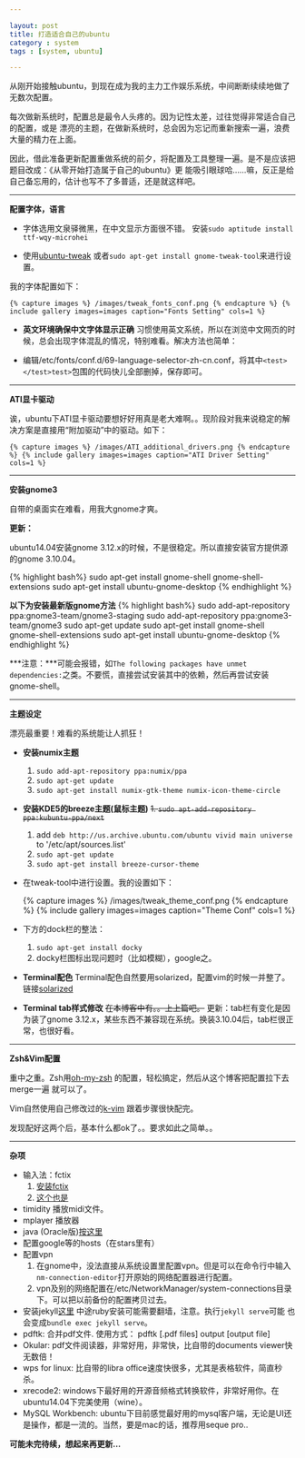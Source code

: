 ```yaml
---

layout: post
title: 打造适合自己的ubuntu
category : system
tags : [system, ubuntu]

---
```


从刚开始接触ubuntu，到现在成为我的主力工作娱乐系统，中间断断续续地做了无数次配置。

每次做新系统时，配置总是最令人头疼的。因为记性太差，过往觉得非常适合自己的配置，或是
漂亮的主题，在做新系统时，总会因为忘记而重新搜索一遍，浪费大量的精力在上面。

因此，借此准备更新配置重做系统的前夕，将配置及工具整理一遍。是不是应该把题目改成：《从零开始打造属于自己的ubuntu》更
能吸引眼球哈……嘛，反正是给自己备忘用的，估计也写不了多普适，还是就这样吧。

***

**配置字体，语言**

- 字体选用文泉驿微黑，在中文显示方面很不错。
安装`sudo aptitude install ttf-wqy-microhei`

- 使用[ubuntu-tweak](http://ubuntu-tweak.com/) 或者`sudo apt-get install gnome-tweak-tool`来进行设置。

我的字体配置如下：

    {% capture images %} /images/tweak_fonts_conf.png {% endcapture %} {% include gallery images=images caption="Fonts Setting" cols=1 %}

- **英文环境确保中文字体显示正确**
习惯使用英文系统，所以在浏览中文网页的时候，总会出现字体混乱的情况，特别难看。解决方法也简单：

- 编辑/etc/fonts/conf.d/69-language-selector-zh-cn.conf，将其中`<test></test>test>`包围的代码快儿全部删掉，保存即可。

***

**ATI显卡驱动**

诶，ubuntu下ATI显卡驱动要想好好用真是老大难啊。。现阶段对我来说稳定的解决方案是直接用“附加驱动”中的驱动。如下：

    {% capture images %} /images/ATI_additional_drivers.png {% endcapture %} {% include gallery images=images caption="ATI Driver Setting" cols=1 %}

***

**安装gnome3**

自带的桌面实在难看，用我大gnome才爽。

**更新：**

ubuntu14.04安装gnome 3.12.x的时候，不是很稳定。所以直接安装官方提供源的gnome 3.10.04。

{% highlight bash%}
sudo apt-get install gnome-shell gnome-shell-extensions
sudo apt-get install ubuntu-gnome-desktop
{% endhighlight %}

**以下为安装最新版gnome方法**
{% highlight bash%}
sudo add-apt-repository ppa:gnome3-team/gnome3-staging
sudo add-apt-repository ppa:gnome3-team/gnome3
sudo apt-get update
sudo apt-get install gnome-shell gnome-shell-extensions
sudo apt-get install ubuntu-gnome-desktop
{% endhighlight %}

***注意：***可能会报错，如`The following packages have unmet dependencies:`之类。不要慌，直接尝试安装其中的依赖，然后再尝试安装gnome-shell。


***

**主题设定**

漂亮最重要！难看的系统能让人抓狂！

- **安装numix主题**

    1. `sudo add-apt-repository ppa:numix/ppa`
    2. `sudo apt-get update`
    3. `sudo apt-get install numix-gtk-theme numix-icon-theme-circle`

- **安装KDE5的breeze主题(鼠标主题)**
    <del>1. `sudo apt-add-repository ppa:kubuntu-ppa/next`</del>
    1. add `deb http://us.archive.ubuntu.com/ubuntu vivid main universe` to  '/etc/apt/sources.list'
    2. `sudo apt-get update`
    3. `sudo apt-get install breeze-cursor-theme`

- 在tweak-tool中进行设置。我的设置如下：

    {% capture images %} /images/tweak_theme_conf.png {% endcapture %} {% include gallery images=images caption="Theme Conf" cols=1 %}

- 下方的dock栏的整法：
    1. `sudo apt-get install docky`
    2. docky栏图标出现问题时（比如模糊），google之。

- **Terminal配色**
    Terminal配色自然要用solarized，配置vim的时候一并整了。链接[solarized](https://github.com/Anthony25/gnome-terminal-colors-solarized)

- **Terminal tab样式修改**
    <del>在本博客中有。。上上篇吧。</del>
    更新：tab栏有变化是因为装了gnome 3.12.x，某些东西不兼容现在系统。换装3.10.04后，tab栏很正常，也很好看。

***

**Zsh&Vim配置**

重中之重。Zsh用[oh-my-zsh](https://github.com/robbyrussell/oh-my-zsh) 的配置，轻松搞定，然后从这个博客把配置拉下去merge一遍
就可以了。

Vim自然使用自己修改过的[k-vim](https://github.com/MarcoQin/k-vim) 跟着步骤很快配完。

发现配好这两个后，基本什么都ok了。。要求如此之简单。。

***

**杂项**

- 输入法：fctix
    1. [安装fctix](http://www.cnblogs.com/yuemengke/archive/2013/04/09/3010207.html)
    2. [这个也是](http://blog.csdn.net/tecn14/article/details/24784047)
- timidity 播放midi文件。
- mplayer 播放器
- java (Oracle版)[按这里](https://www.digitalocean.com/community/tutorials/how-to-install-java-on-ubuntu-with-apt-get)
- 配置google等的hosts（在stars里有）
- 配置vpn
    1. 在gnome中，没法直接从系统设置里配置vpn。但是可以在命令行中输入`nm-connection-editor`打开原始的网络配置器进行配置。
    2. vpn及别的网络配置在/etc/NetworkManager/system-connections目录下。可以把以前备份的配置拷贝过去。
- 安装jekyll[这里](http://jekyllrb.com/docs/installation/) 中途ruby安装可能需要翻墙，注意。执行`jekyll serve`可能
    也会变成`bundle exec jekyll serve`。
- pdftk: 合并pdf文件. 使用方式： pdftk [.pdf files] output [output file]
- Okular: pdf文件阅读器，非常好用，非常快，比自带的documents viewer快无数倍！
- wps for linux: 比自带的libra office速度快很多，尤其是表格软件，简直秒杀。
- xrecode2: windows下最好用的开源音频格式转换软件，非常好用你。在ubuntu14.04下完美使用（wine）。
- MySQL Workbench: ubuntu下目前感觉最好用的mysql客户端，无论是UI还是操作，都是一流的。当然，要是mac的话，推荐用seque pro..


**可能未完待续，想起来再更新...**

